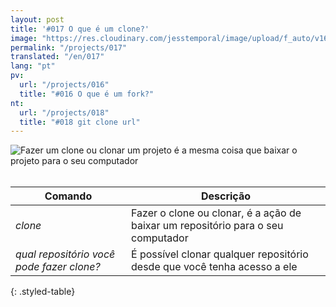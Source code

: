 ```yaml
---
layout: post
title: '#017 O que é um clone?'
image: "https://res.cloudinary.com/jesstemporal/image/upload/f_auto/v1642878673/gitfichas/pt/017/thumbnail_p4zkkf.jpg"
permalink: "/projects/017"
translated: "/en/017"
lang: "pt"
pv:
  url: "/projects/016"
  title: "#016 O que é um fork?"
nt:
  url: "/projects/018"
  title: "#018 git clone url"
---
```


<img alt="Fazer um clone ou clonar um projeto é a mesma coisa que baixar o projeto para o seu computador" src="https://res.cloudinary.com/jesstemporal/image/upload/v1642878673/gitfichas/pt/017/full_xokldp.jpg"><br><br>

| Comando | Descrição |
|---------|-------------|
| _clone_ | Fazer o clone ou clonar, é a ação de baixar um repositório para o seu computador |
| _qual repositório você pode fazer clone?_ | É possível clonar qualquer repositório desde que você tenha acesso a ele |
{: .styled-table}
